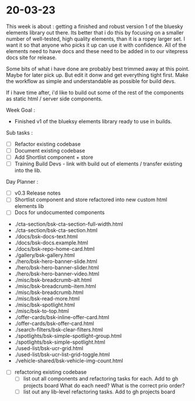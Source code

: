 # 20-03-23

This week is about : getting a finished and robust version 1 of the bluesky elements library out there.
Its better that i do this by focusing on a smaller number of well-tested, high quality elements, than it is a ropey larger set. I want it so that anyone who picks it up can use it with confidence. All of the elements need to have docs and these need to be added in to our vitepress docs site for release.

Some bits of what i have done are probably best trimmed away at this point. Maybe for later pick up. But edit it donw and get everything tight first. Make the workflow as simple and understandable as possible for build devs.

If i have time after, i'd like to build out some of the rest of the components as static html / server side components.

Week Goal :
- Finished v1 of the blueksy elements library ready to use in builds.

Sub tasks :
- [ ] Refactor existing codebase
- [ ] Document existing codebase
- [ ] Add Shortlist component + store
- [ ] Training Build Devs - link with build out of elements / transfer existing into the lib.

Day Planner :

- [ ] v0.3 Release notes
- [ ] Shortlist component and store refactored into new custom html elements lib
- [ ] Docs for undocumented components

- ./cta-section/bsk-cta-section-full-width.html
- ./cta-section/bsk-cta-section.html
- ./docs/bsk-docs-text.html
- ./docs/bsk-docs.example.html
- ./docs/bsk-repo-home-card.html
- ./gallery/bsk-gallery.html
- ./hero/bsk-hero-banner-slide.html
- ./hero/bsk-hero-banner-slider.html
- ./hero/bsk-hero-banner-video.html
- ./misc/bsk-breadcrumb-alt.html
- ./misc/bsk-breadcrumb-item.html
- ./misc/bsk-breadcrumb.html
- ./misc/bsk-read-more.html
- ./misc/bsk-spotlight.html
- ./misc/bsk-to-top.html
- ./offer-cards/bsk-inline-offer-card.html
- ./offer-cards/bsk-offer-card.html
- ./search-filters/bsk-clear-filters.html
- ./spotlights/bsk-simple-spotlight-group.html
- ./spotlights/bsk-simple-spotlight.html
- ./used-list/bsk-ucr-grid.html
- ./used-list/bsk-ucr-list-grid-toggle.html
- ./vehicle-shared/bsk-vehicle-img-count.html


- [ ] refactoring existing codebase
  - [ ] list out all components and refactoring tasks for each. Add to gh projects board
        What do each need?
        What is the correct prio order?
  - [ ] list out any lib-level refactoring tasks. Add to gh projects board